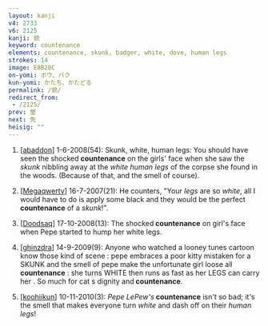```yaml
---
layout: kanji
v4: 2733
v6: 2125
kanji: 貌
keyword: countenance
elements: countenance, skunk, badger, white, dove, human legs
strokes: 14
image: E8B28C
on-yomi: ボウ、バク
kun-yomi: かたち、かたどる
permalink: /貌/
redirect_from:
 - /2125/
prev: 墾
next: 免
heisig: ""
---
```


1) [<a href="http://kanji.koohii.com/profile/abaddon">abaddon</a>] 1-6-2008(54): Skunk, white, human legs: You should have seen the shocked<strong> countenance</strong> on the girls&#039; face when she saw the <em>skunk</em> nibbling away at the <em>white human legs</em> of the corpse she found in the woods. (Because of that, and the smell of course).

2) [<a href="http://kanji.koohii.com/profile/Megaqwerty">Megaqwerty</a>] 16-7-2007(21): He counters, &quot;Your <em>legs</em> are so <em>white</em>, all I would have to do is apply some black and they would be the perfect<strong> countenance</strong> of a <em>skunk</em>!&quot;.

3) [<a href="http://kanji.koohii.com/profile/Doodsaq">Doodsaq</a>] 17-10-2008(13): The shocked<strong> countenance</strong> on girl&#039;s face when Pepe started to hump her white legs.

4) [<a href="http://kanji.koohii.com/profile/ghinzdra">ghinzdra</a>] 14-9-2009(9): Anyone who watched a looney tunes cartoon know those kind of scene : pepe embraces a poor kitty mistaken for a SKUNK and the smell of pepe make the unfortunate girl loose all<strong> countenance</strong> : she turns WHITE then runs as fast as her LEGS can carry her . So much for cat s dignity and<strong> countenance</strong>.

5) [<a href="http://kanji.koohii.com/profile/koohiikun">koohiikun</a>] 10-11-2010(3): <em>Pepe LePew&#039;s</em><strong> countenance</strong> isn&#039;t so bad; it&#039;s the smell that makes everyone turn <em>white</em> and dash off on their <em>human legs</em>!

